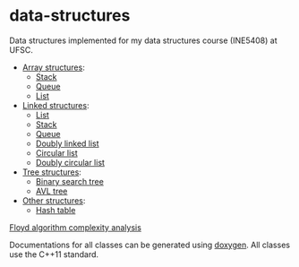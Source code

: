 # data-structures

Data structures implemented for my data structures course (INE5408) at UFSC.

* [Array structures](array-structures):
	* [Stack](array-structures/array_stack.h)
	* [Queue](array-structures/array_queue.h)
	* [List](array-structures/array_list.h)
* [Linked structures](linked-structures):
	* [List](linked-structures/linked_list.h)
	* [Stack](linked-structures/linked_stack.h)
	* [Queue](linked-structures/linked_queue.h)
	* [Doubly linked list](linked-structures/doubly_linked_list.h)
	* [Circular list](linked-structures/circular_list.h)
	* [Doubly circular list](linked-structures/doubly_circular_list.h)
* [Tree structures](tree-structures):
	* [Binary search tree](tree-structures/binary_tree.h)
	* [AVL tree](tree-structures/avl_tree.h)
* [Other structures](other-structures):
	* [Hash table](other-structures/hash_table.h)

[Floyd algorithm complexity analysis](floyd.tex)

Documentations for all classes can be generated using
[doxygen](http://www.stack.nl/~dimitri/doxygen/). All classes use the C++11
standard.
